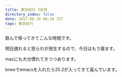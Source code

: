 ```yaml
---
title: 東京紀行 3日目
directory_index: false
date: 2017-08-10 00:18 JST
tags: 東京紀行
---
```


飲んで帰ってきてこんな時間です。

明日遅れると怒られが発生するので、今日はもう寝ます。

macにも大分慣れてきつつあります。

brewでemacsを入れたら25.2が入ってきて喜んでいます。
